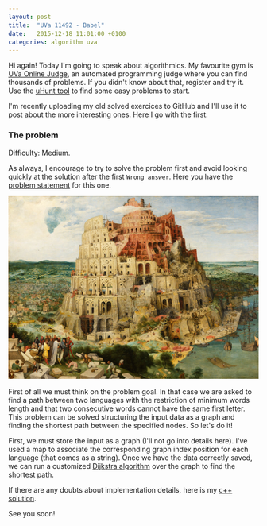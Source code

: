 ```yaml
---
layout: post
title:  "UVa 11492 - Babel"
date:   2015-12-18 11:01:00 +0100
categories: algorithm uva
---
```


Hi again! Today I'm going to speak about algorithmics.
My favourite gym is [UVa Online Judge](https://uva.onlinejudge.org/),
an automated programming judge where you can find thousands of problems.
If you didn't know about that, register and try it.
Use the [uHunt tool](http://uhunt.felix-halim.net)
to find some easy problems to start.

I'm recently uploading my old solved exercices to GitHub and I'll use it
to post about the more interesting ones. Here I go with the first:

### The problem
Difficulty: Medium.

As always, I encourage to try to solve the problem first and
avoid looking quickly at the solution after the first `Wrong answer`.
Here you have the
[problem statement](https://uva.onlinejudge.org/index.php?option=com_onlinejudge&Itemid=8&page=show_problem&problem=2487)
for this one.

![The Tower of Babel by Pieter Bruegel the Elder (1563)](/assets/images/babel_tower.jpg)

First of all we must think on the problem goal. In that case we are asked to
find a path between two languages with the restriction of minimum words length
and that two consecutive words cannot have the same first letter.
This problem can be solved structuring the input data as a graph and finding
the shortest path between the specified nodes. So let's do it!

First, we must store the input as a graph
(I'll not go into details here).
I've used a map to associate the corresponding graph index position
for each language (that comes as a string).
Once we have the data correctly saved, we can run a customized
[Dijkstra algorithm](https://en.wikipedia.org/wiki/Dijkstra%27s_algorithm)
over the graph to find the shortest path.

If there are any doubts about implementation details, here is my [c++ solution](https://github.com/jordifierro/uva/blob/master/11492.cc).

See you soon!
